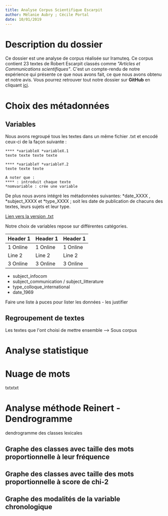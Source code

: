 ```yaml
---
title: Analyse Corpus Scientifique Escarpit
author: Mélanie Aubry ; Cécile Portal
date: 10/01/2019
---
```


# Description du dossier

Ce dossier est une analyse de corpus réalisée sur Iramuteq. Ce corpus contient 23 textes de Robert Escarpit classés comme *"Articles et Communications scientifiques"*. C'est un compte-rendu de notre expérience qui présente ce que nous avons fait, ce que nous avons obtenu et notre avis. Vous pourrez retrouver tout notre dossier sur __GitHub__ en cliquant [ici](https://github.com/belzepaf/Analyse_Corpus_Scientifique_Escarpit).

# Choix des métadonnées

## Variables

Nous avons regroupé tous les textes dans un même fichier .txt et encodé ceux-ci de la façon suivante :

~~~~
**** *variableX *variableX.1
texte texte texte texte

**** *variableY *variableY.2
texte texte texte

A noter que :
**** : introduit chaque texte
*nomvariable : crée une variable
~~~~
De plus nous avons intégré les métadonnées suivantes: *date_XXXX , *subject_XXXX et *type_XXXX ;
soit les date de publication de chacuns des textes, leurs sujets et leur type.

[Lien vers la version .txt]()

Notre choix de variables repose sur différentes catégories.

| Header 1      | Header 1      | Header 1      |
| ------------- | ------------- | ------------- |
| 1 Online      | 1 Online      | 1 Online      |
| Line 2        | Line 2        | Line 2        |
| 3 Online      | 3 Online      | 3 Online      |

* subject_infocom
* subject_communication / subject_litterature
* type_colloque_international
* date_1969

Faire une liste à puces pour lister les données - les justifier

## Regroupement de textes

Les textes que l'ont choisi de mettre ensemble --> Sous corpus

# Analyse statistique

# Nuage de mots

txtxtxt

# Analyse méthode Reinert - Dendrogramme

dendrogramme des classes lexicales

## Graphe des classes avec taille des mots proportionnelle à leur fréquence

## Graphe des classes avec taille des mots proportionnelle à score de chi-2

## Graphe des modalités de la variable chronologique
